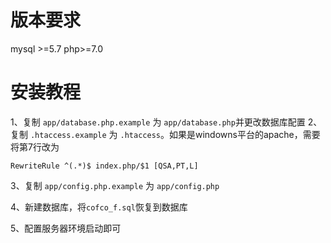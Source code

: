 


# 版本要求
mysql >=5.7
php>=7.0


# 安装教程
1、复制 `app/database.php.example` 为 `app/database.php`并更改数据库配置
2、复制 `.htaccess.example` 为 `.htaccess`。如果是windowns平台的apache，需要将第7行改为
```
RewriteRule ^(.*)$ index.php/$1 [QSA,PT,L]
```

3、复制 `app/config.php.example` 为 `app/config.php`

4、新建数据库，将`cofco_f.sql`恢复到数据库

5、配置服务器环境启动即可

